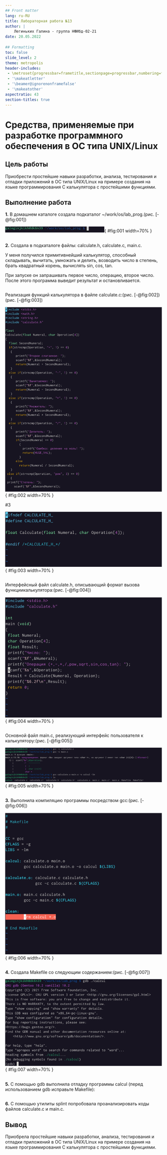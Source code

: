 ```yaml
---
## Front matter
lang: ru-RU
title: Лабораторная работа №13
author: |
    Легиньких Галина - группа НФИбд-02-21
date: 20.05.2022

## Formatting
toc: false
slide_level: 2
theme: metropolis
header-includes: 
 - \metroset{progressbar=frametitle,sectionpage=progressbar,numbering=fraction}
 - '\makeatletter'
 - '\beamer@ignorenonframefalse'
 - '\makeatother'
aspectratio: 43
section-titles: true
---
```

# Средства, применяемые при разработке программного обеспечения в ОС типа UNIX/Linux

## Цель работы

Приобрести простейшие навыки разработки, анализа, тестирования и отладки приложений в ОС типа UNIX/Linux на примере создания на языке программирования С калькулятора с простейшими функциями.

## Выполнение работа

**1.** В домашнем каталоге создала подкаталог ~/work/os/lab_prog.(рис. [-@fig:001])

![Подкаталог](image/1.png){ #fig:001 width=70% }

##

**2.** Создала в подкаталоге файлы: calculate.h, calculate.c, main.c.

У меня получился примитивнейший калькулятор, способный складывать, вычитать, умножать и делить, возводить число в степень, брать квадратный корень, вычислять sin, cos, tan.

При запуске он запрашивать первое число, операцию, второе число. После этого программа выведит результат и остановливается.

##

Реализация функций калькулятора в файле calculate.c:(рис. [-@fig:002])(рис. [-@fig:003])

![calculate.c](image/2.png){ #fig:002 width=70% }

#3

![calculate.c продолжение](image/3.png){ #fig:003 width=70% }

##

Интерфейсный файл calculate.h, описывающий формат вызова функциикалькулятора:(рис. [-@fig:004])

![calculate.h](image/4.png){ #fig:004 width=70% }

##

Основной файл main.c, реализующий интерфейс пользователя к калькулятору:(рис. [-@fig:005])

![main.c](image/5.png){ #fig:005 width=70% }

##

**3.** Выполнила компиляцию программы посредством gcc:(рис. [-@fig:006])

![gcc](image/6.png){ #fig:006 width=70% }

##

**4.** Создала Makefile со следующим содержанием:(рис. [-@fig:007])

![Makefile](image/7.png){ #fig:007 width=70% }

##

**5.** С помощью gdb выполнила отладку программы calcul (перед использованием gdb исправьте Makefile):

##

**6.** С помощью утилиты splint попробовала проанализировать коды файлов calculate.c и main.c.

## Вывод

Приобрела простейшие навыки разработки, анализа, тестирования и отладки приложений в ОС типа UNIX/Linux на примере создания на языке программирования С калькулятора с простейшими функциями.


